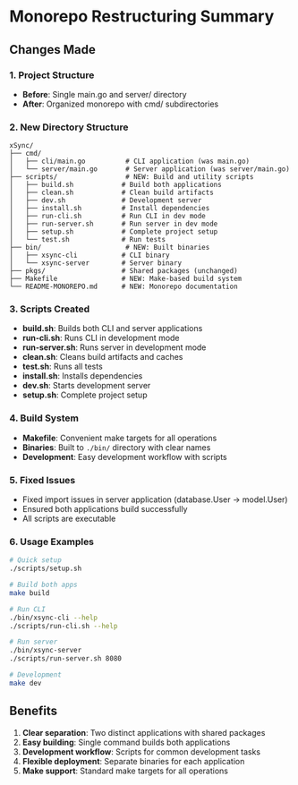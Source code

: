 # Monorepo Restructuring Summary

## Changes Made

### 1. Project Structure
- **Before**: Single main.go and server/ directory
- **After**: Organized monorepo with cmd/ subdirectories

### 2. New Directory Structure
```
xSync/
├── cmd/
│   ├── cli/main.go          # CLI application (was main.go)
│   └── server/main.go       # Server application (was server/main.go)
├── scripts/                 # NEW: Build and utility scripts
│   ├── build.sh            # Build both applications
│   ├── clean.sh            # Clean build artifacts
│   ├── dev.sh              # Development server
│   ├── install.sh          # Install dependencies
│   ├── run-cli.sh          # Run CLI in dev mode
│   ├── run-server.sh       # Run server in dev mode
│   ├── setup.sh            # Complete project setup
│   └── test.sh             # Run tests
├── bin/                     # NEW: Built binaries
│   ├── xsync-cli           # CLI binary
│   └── xsync-server        # Server binary
├── pkgs/                   # Shared packages (unchanged)
├── Makefile                # NEW: Make-based build system
└── README-MONOREPO.md      # NEW: Monorepo documentation
```

### 3. Scripts Created
- **build.sh**: Builds both CLI and server applications
- **run-cli.sh**: Runs CLI in development mode
- **run-server.sh**: Runs server in development mode
- **clean.sh**: Cleans build artifacts and caches
- **test.sh**: Runs all tests
- **install.sh**: Installs dependencies
- **dev.sh**: Starts development server
- **setup.sh**: Complete project setup

### 4. Build System
- **Makefile**: Convenient make targets for all operations
- **Binaries**: Built to `./bin/` directory with clear names
- **Development**: Easy development workflow with scripts

### 5. Fixed Issues
- Fixed import issues in server application (database.User → model.User)
- Ensured both applications build successfully
- All scripts are executable

### 6. Usage Examples
```bash
# Quick setup
./scripts/setup.sh

# Build both apps
make build

# Run CLI
./bin/xsync-cli --help
./scripts/run-cli.sh --help

# Run server
./bin/xsync-server
./scripts/run-server.sh 8080

# Development
make dev
```

## Benefits
1. **Clear separation**: Two distinct applications with shared packages
2. **Easy building**: Single command builds both applications
3. **Development workflow**: Scripts for common development tasks
4. **Flexible deployment**: Separate binaries for each application
5. **Make support**: Standard make targets for all operations
